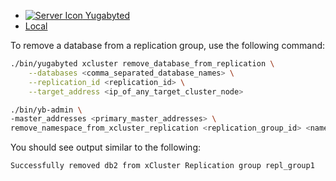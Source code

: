 <!--
+++
private = true
+++
-->

<ul class="nav nav-tabs-alt nav-tabs-yb custom-tabs">
  <li>
    <a href="#yugabyted-remove-db" class="nav-link active" id="yugabyted-remove-db-tab" data-bs-toggle="tab"
      role="tab" aria-controls="yugabyted-remove-db" aria-selected="true">
      <img src="/icons/database.svg" alt="Server Icon">
      Yugabyted
    </a>
  </li>
  <li>
    <a href="#local-remove-db" class="nav-link" id="local-remove-db-tab" data-bs-toggle="tab"
      role="tab" aria-controls="local-remove-db" aria-selected="false">
      <i class="icon-shell"></i>
      Local
    </a>
  </li>
</ul>

To remove a database from a replication group, use the following command:

<div class="tab-content">
  <div id="yugabyted-remove-db" class="tab-pane fade show active" role="tabpanel" aria-labelledby="yugabyted-remove-db-tab">

```sh
./bin/yugabyted xcluster remove_database_from_replication \
    --databases <comma_separated_database_names> \
    --replication_id <replication_id> \
    --target_address <ip_of_any_target_cluster_node>
```
  </div>

  <div id="local-remove-db" class="tab-pane fade " role="tabpanel" aria-labelledby="local-remove-db-tab">

```sh
./bin/yb-admin \
-master_addresses <primary_master_addresses> \
remove_namespace_from_xcluster_replication <replication_group_id> <namespace_name> <standby_master_addresses>
```

You should see output similar to the following:

```output
Successfully removed db2 from xCluster Replication group repl_group1
```

  </div>
</div>
